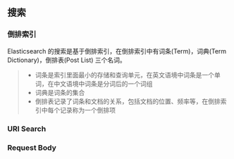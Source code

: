 ## 搜索



### 倒排索引

Elasticsearch 的搜索是基于倒排索引，在倒排索引中有词条(Term)，词典(Term Dictionary)，倒排表(Post List) 三个名词。

> - 词条是索引里面最小的存储和查询单元，在英文语境中词条是一个单词，在中文语境中词条是分词后的一个词组
> - 词典是词条的集合
> - 倒排表记录了词条和文档的关系，包括文档的位置、频率等，在倒排索引中每个记录称为一个倒排项

### URI Search



### Request Body